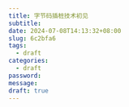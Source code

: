 ```yaml
---
title: 字节码插桩技术初见
subtitle: 
date: 2024-07-08T14:13:32+08:00
slug: 6c2bfa6
tags:
  - draft
categories:
  - draft
password: 
message: 
draft: true
---
```



